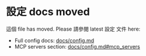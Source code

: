 # 設定 docs moved

這個 file has moved. Please 請參閱 latest 設定 文件 here:

- Full config docs: [docs/config.md](../docs/config.md)
- MCP servers section: [docs/config.md#mcp_servers](../docs/config.md#mcp_servers) 
